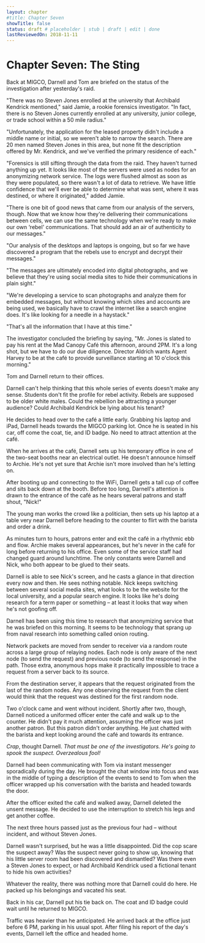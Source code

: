 ```yaml
---
layout: chapter
#title: Chapter Seven
showTitle: false
status: draft # placeholder | stub | draft | edit | done
lastReviewedOn: 2018-11-11
---
```


# Chapter Seven: The Sting

Back at MIGCO, Darnell and Tom are briefed on the status of the investigation after yesterday's raid.

"There was no Steven Jones enrolled at the university that Archibald Kendrick mentioned," said Jamie, a rookie forensics investigator. "In fact, there is no Steven Jones currently enrolled at any university, junior college, or trade school within a 50 mile radius."

"Unfortunately, the application for the leased property didn't include a middle name or initial, so we weren't able to narrow the search. There are 20 men named Steven Jones in this area, but none fit the description offered by Mr. Kendrick, and we've verified the primary residence of each."

"Forensics is still sifting through the data from the raid. They haven't turned anything up yet. It looks like most of the servers were used as nodes for an anonymizing network service. The logs were flushed almost as soon as they were populated, so there wasn't a lot of data to retrieve. We have little confidence that we'll ever be able to determine what was sent, where it was destined, or where it originated," added Jamie.

"There is one bit of good news that came from our analysis of the servers, though. Now that we know how they're delivering their communications between cells, we can use the same technology when we're ready to make our own ‘rebel' communications. That should add an air of authenticity to our messages."

"Our analysis of the desktops and laptops is ongoing, but so far we have discovered a program that the rebels use to encrypt and decrypt their messages."

"The messages are ultimately encoded into digital photographs, and we believe that they're using social media sites to hide their communications in plain sight."

"We're developing a service to scan photographs and analyze them for embedded messages, but without knowing which sites and accounts are being used, we basically have to crawl the internet like a search engine does. It's like looking for a needle in a haystack."

"That's all the information that I have at this time."

The investigator concluded the briefing by saying, "Mr. Jones is slated to pay his rent at the Mad Canopy Café this afternoon, around 2PM. It's a long shot, but we have to do our due diligence. Director Aldrich wants Agent Harvey to be at the café to provide surveillance starting at 10 o'clock this morning."

Tom and Darnell return to their offices.

Darnell can't help thinking that this whole series of events doesn't make any sense. Students don't fit the profile for rebel activity. Rebels are supposed to be older white males. Could the rebellion be attracting a younger audience? Could Archibald Kendrick be lying about his tenant?

He decides to head over to the café a little early. Grabbing his laptop and iPad, Darnell heads towards the MIGCO parking lot. Once he is seated in his car, off come the coat, tie, and ID badge. No need to attract attention at the café. 

When he arrives at the café, Darnell sets up his temporary office in one of the two-seat booths near an electrical outlet. He doesn't announce himself to Archie. He's not yet sure that Archie isn't more involved than he's letting on.

After booting up and connecting to the WiFi, Darnell gets a tall cup of coffee and sits back down at the booth. Before too long, Darnell's attention is drawn to the entrance of the café as he hears several patrons and staff shout, "Nick!"

The young man works the crowd like a politician, then sets up his laptop at a table very near Darnell before heading to the counter to flirt with the barista and order a drink.

As minutes turn to hours, patrons enter and exit the café in a rhythmic ebb and flow. Archie makes several appearances, but he's never in the café for long before returning to his office. Even some of the service staff had changed guard around lunchtime. The only constants were Darnell and Nick, who both appear to be glued to their seats. 

Darnell is able to see Nick's screen, and he casts a glance in that direction every now and then. He sees nothing notable. Nick keeps switching between several social media sites, what looks to be the website for the local university, and a popular search engine. It looks like he's doing research for a term paper or something – at least it looks that way when he's not goofing off.

Darnell has been using this time to research that anonymizing service that he was briefed on this morning. It seems to be technology that sprang up from naval research into something called onion routing.

Network packets are moved from sender to receiver via a random route across a large group of relaying nodes. Each node is only aware of the next node (to send the request) and previous node (to send the response) in the path. Those extra, anonymous hops make it practically impossible to trace a request from a server back to its source. 

From the destination server, it appears that the request originated from the last of the random nodes. Any one observing the request from the client would think that the request was destined for the first random node.

Two o'clock came and went without incident. Shortly after two, though, Darnell noticed a uniformed officer enter the café and walk up to the counter. He didn't pay it much attention, assuming the officer was just another patron. But this patron didn't order anything. He just chatted with the barista and kept looking around the café and towards its entrance.

*Crap*, thought Darnell. *That must be one of the investigators. He's going to spook the suspect. Overzealous fool!*

Darnell had been communicating with Tom via instant messenger sporadically during the day. He brought the chat window into focus and was in the middle of typing a description of the events to send to Tom when the officer wrapped up his conversation with the barista and headed towards the door.

After the officer exited the café and walked away, Darnell deleted the unsent message. He decided to use the interruption to stretch his legs and get another coffee.

The next three hours passed just as the previous four had – without incident, and without Steven Jones.

Darnell wasn't surprised, but he was a little disappointed. Did the cop scare the suspect away? Was the suspect never going to show up, knowing that his little server room had been discovered and dismantled? Was there even a Steven Jones to expect, or had Archibald Kendrick used a fictional tenant to hide his own activities?

Whatever the reality, there was nothing more that Darnell could do here. He packed up his belongings and vacated his seat.

Back in his car, Darnell put his tie back on. The coat and ID badge could wait until he returned to MIGCO. 

Traffic was heavier than he anticipated. He arrived back at the office just before 6 PM, parking in his usual spot. After filing his report of the day's events, Darnell left the office and headed home.

